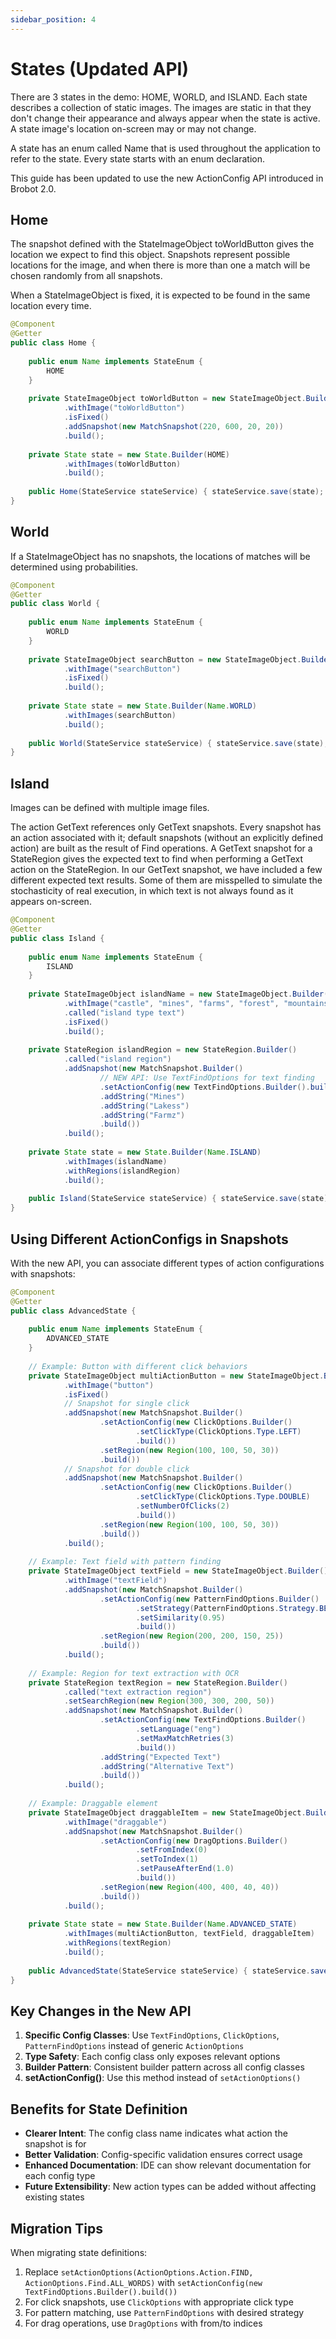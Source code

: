 ```yaml
---
sidebar_position: 4
---
```


# States (Updated API)

There are 3 states in the demo: HOME, WORLD, and ISLAND. Each state describes a collection
of static images. The images are static in that they don't change their appearance
and always appear when the state is active. A state image's location on-screen may or may not change.

A state has an enum called Name that is used throughout the application to refer to the state. Every state
starts with an enum declaration.

This guide has been updated to use the new ActionConfig API introduced in Brobot 2.0.

## Home

The snapshot defined with the StateImageObject toWorldButton gives the location we 
expect to find this object. Snapshots represent possible locations for the image, and 
when there is more than one a match will be chosen randomly from all snapshots.   

When a StateImageObject is fixed, it is expected to be found in the same location every time.  

```java
@Component
@Getter
public class Home {
    
    public enum Name implements StateEnum {
        HOME
    }
    
    private StateImageObject toWorldButton = new StateImageObject.Builder()
            .withImage("toWorldButton")
            .isFixed()
            .addSnapshot(new MatchSnapshot(220, 600, 20, 20))
            .build();
    
    private State state = new State.Builder(HOME)
            .withImages(toWorldButton)
            .build();
    
    public Home(StateService stateService) { stateService.save(state); }
}
```

## World

If a StateImageObject has no snapshots, the locations of matches will be
determined using probabilities. 

```java
@Component
@Getter
public class World {
    
    public enum Name implements StateEnum {
        WORLD
    }
    
    private StateImageObject searchButton = new StateImageObject.Builder()
            .withImage("searchButton")
            .isFixed()
            .build();
    
    private State state = new State.Builder(Name.WORLD)
            .withImages(searchButton)
            .build();
    
    public World(StateService stateService) { stateService.save(state); }
}
```

## Island

Images can be defined with multiple image files.  

The action GetText references only GetText snapshots. Every snapshot
has an action associated with it; default snapshots (without an explicitly defined
action) are built as the result of Find operations. A GetText snapshot for a StateRegion
gives the expected text to find when performing a GetText action on the StateRegion. 
In our GetText snapshot, we have included a few different expected text results. Some of
them are misspelled to simulate the stochasticity of real execution, in which text is 
not always found as it appears on-screen.  

```java
@Component
@Getter
public class Island {
    
    public enum Name implements StateEnum {
        ISLAND
    }
    
    private StateImageObject islandName = new StateImageObject.Builder()
            .withImage("castle", "mines", "farms", "forest", "mountains", "lakes")
            .called("island type text")
            .isFixed()
            .build();
            
    private StateRegion islandRegion = new StateRegion.Builder()
            .called("island region")
            .addSnapshot(new MatchSnapshot.Builder()
                    // NEW API: Use TextFindOptions for text finding
                    .setActionConfig(new TextFindOptions.Builder().build())
                    .addString("Mines")
                    .addString("Lakess")
                    .addString("Farmz")
                    .build())
            .build();
    
    private State state = new State.Builder(Name.ISLAND)
            .withImages(islandName)
            .withRegions(islandRegion)
            .build();
    
    public Island(StateService stateService) { stateService.save(state); }
}
```

## Using Different ActionConfigs in Snapshots

With the new API, you can associate different types of action configurations with snapshots:

```java
@Component
@Getter
public class AdvancedState {
    
    public enum Name implements StateEnum {
        ADVANCED_STATE
    }
    
    // Example: Button with different click behaviors
    private StateImageObject multiActionButton = new StateImageObject.Builder()
            .withImage("button")
            .isFixed()
            // Snapshot for single click
            .addSnapshot(new MatchSnapshot.Builder()
                    .setActionConfig(new ClickOptions.Builder()
                            .setClickType(ClickOptions.Type.LEFT)
                            .build())
                    .setRegion(new Region(100, 100, 50, 30))
                    .build())
            // Snapshot for double click
            .addSnapshot(new MatchSnapshot.Builder()
                    .setActionConfig(new ClickOptions.Builder()
                            .setClickType(ClickOptions.Type.DOUBLE)
                            .setNumberOfClicks(2)
                            .build())
                    .setRegion(new Region(100, 100, 50, 30))
                    .build())
            .build();
    
    // Example: Text field with pattern finding
    private StateImageObject textField = new StateImageObject.Builder()
            .withImage("textField")
            .addSnapshot(new MatchSnapshot.Builder()
                    .setActionConfig(new PatternFindOptions.Builder()
                            .setStrategy(PatternFindOptions.Strategy.BEST)
                            .setSimilarity(0.95)
                            .build())
                    .setRegion(new Region(200, 200, 150, 25))
                    .build())
            .build();
    
    // Example: Region for text extraction with OCR
    private StateRegion textRegion = new StateRegion.Builder()
            .called("text extraction region")
            .setSearchRegion(new Region(300, 300, 200, 50))
            .addSnapshot(new MatchSnapshot.Builder()
                    .setActionConfig(new TextFindOptions.Builder()
                            .setLanguage("eng")
                            .setMaxMatchRetries(3)
                            .build())
                    .addString("Expected Text")
                    .addString("Alternative Text")
                    .build())
            .build();
    
    // Example: Draggable element
    private StateImageObject draggableItem = new StateImageObject.Builder()
            .withImage("draggable")
            .addSnapshot(new MatchSnapshot.Builder()
                    .setActionConfig(new DragOptions.Builder()
                            .setFromIndex(0)
                            .setToIndex(1)
                            .setPauseAfterEnd(1.0)
                            .build())
                    .setRegion(new Region(400, 400, 40, 40))
                    .build())
            .build();
    
    private State state = new State.Builder(Name.ADVANCED_STATE)
            .withImages(multiActionButton, textField, draggableItem)
            .withRegions(textRegion)
            .build();
    
    public AdvancedState(StateService stateService) { stateService.save(state); }
}
```

## Key Changes in the New API

1. **Specific Config Classes**: Use `TextFindOptions`, `ClickOptions`, `PatternFindOptions` instead of generic `ActionOptions`
2. **Type Safety**: Each config class only exposes relevant options
3. **Builder Pattern**: Consistent builder pattern across all config classes
4. **setActionConfig()**: Use this method instead of `setActionOptions()`

## Benefits for State Definition

- **Clearer Intent**: The config class name indicates what action the snapshot is for
- **Better Validation**: Config-specific validation ensures correct usage
- **Enhanced Documentation**: IDE can show relevant documentation for each config type
- **Future Extensibility**: New action types can be added without affecting existing states

## Migration Tips

When migrating state definitions:

1. Replace `setActionOptions(ActionOptions.Action.FIND, ActionOptions.Find.ALL_WORDS)` with `setActionConfig(new TextFindOptions.Builder().build())`
2. For click snapshots, use `ClickOptions` with appropriate click type
3. For pattern matching, use `PatternFindOptions` with desired strategy
4. For drag operations, use `DragOptions` with from/to indices